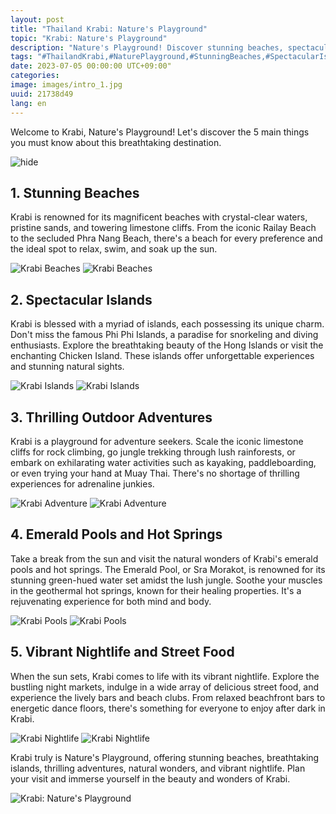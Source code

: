 ```yaml
---
layout: post
title: "Thailand Krabi: Nature's Playground"
topic: "Krabi: Nature's Playground"
description: "Nature's Playground! Discover stunning beaches, spectacular islands, thrilling outdoor adventures, emerald pools and hot springs, vibrant nightlife, and street food."
tags: "#ThailandKrabi,#NaturePlayground,#StunningBeaches,#SpectacularIslands,#OutdoorAdventures,#EmeraldPools"
date: 2023-07-05 00:00:00 UTC+09:00"
categories: 
image: images/intro_1.jpg
uuid: 21738d49
lang: en
---
```


Welcome to Krabi, Nature's Playground! Let's discover the 5 main things you must know about this breathtaking destination.

![hide](images/intro_1.jpg)


## 1. Stunning Beaches
Krabi is renowned for its magnificent beaches with crystal-clear waters, pristine sands, and towering limestone cliffs. From the iconic Railay Beach to the secluded Phra Nang Beach, there's a beach for every preference and the ideal spot to relax, swim, and soak up the sun.

![Krabi Beaches](images/main1_6.jpg)
![Krabi Beaches](images/main1_7.jpg)


## 2. Spectacular Islands
Krabi is blessed with a myriad of islands, each possessing its unique charm. Don't miss the famous Phi Phi Islands, a paradise for snorkeling and diving enthusiasts. Explore the breathtaking beauty of the Hong Islands or visit the enchanting Chicken Island. These islands offer unforgettable experiences and stunning natural sights.

![Krabi Islands](images/main2_6.jpg)
![Krabi Islands](images/main2_7.jpg)


## 3. Thrilling Outdoor Adventures
Krabi is a playground for adventure seekers. Scale the iconic limestone cliffs for rock climbing, go jungle trekking through lush rainforests, or embark on exhilarating water activities such as kayaking, paddleboarding, or even trying your hand at Muay Thai. There's no shortage of thrilling experiences for adrenaline junkies.

![Krabi Adventure](images/main3_6.jpg)
![Krabi Adventure](images/main3_7.jpg)


## 4. Emerald Pools and Hot Springs
Take a break from the sun and visit the natural wonders of Krabi's emerald pools and hot springs. The Emerald Pool, or Sra Morakot, is renowned for its stunning green-hued water set amidst the lush jungle. Soothe your muscles in the geothermal hot springs, known for their healing properties. It's a rejuvenating experience for both mind and body.

![Krabi Pools](images/main4_6.png)
![Krabi Pools](images/main4_6.jpeg)


## 5. Vibrant Nightlife and Street Food
When the sun sets, Krabi comes to life with its vibrant nightlife. Explore the bustling night markets, indulge in a wide array of delicious street food, and experience the lively bars and beach clubs. From relaxed beachfront bars to energetic dance floors, there's something for everyone to enjoy after dark in Krabi.

![Krabi Nightlife](images/main5_6.jpg)
![Krabi Nightlife](images/main5_7.jpg)




Krabi truly is Nature's Playground, offering stunning beaches, breathtaking islands, thrilling adventures, natural wonders, and vibrant nightlife. Plan your visit and immerse yourself in the beauty and wonders of Krabi.

![Krabi: Nature's Playground](images/intro_2.jpg)
